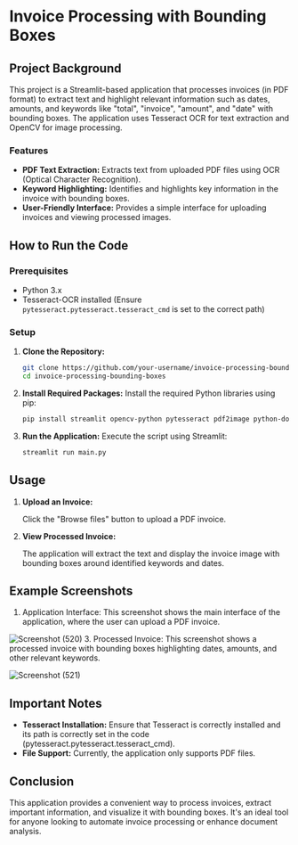 # Invoice Processing with Bounding Boxes

## Project Background

This project is a Streamlit-based application that processes invoices (in PDF format) to extract text and highlight relevant information such as dates, amounts, and keywords like "total", "invoice", "amount", and "date" with bounding boxes. The application uses Tesseract OCR for text extraction and OpenCV for image processing.

### Features
- **PDF Text Extraction:** Extracts text from uploaded PDF files using OCR (Optical Character Recognition).
- **Keyword Highlighting:** Identifies and highlights key information in the invoice with bounding boxes.
- **User-Friendly Interface:** Provides a simple interface for uploading invoices and viewing processed images.

## How to Run the Code

### Prerequisites
- Python 3.x
- Tesseract-OCR installed (Ensure `pytesseract.pytesseract.tesseract_cmd` is set to the correct path)

### Setup

1. **Clone the Repository:**
   ```bash
   git clone https://github.com/your-username/invoice-processing-bounding-boxes.git
   cd invoice-processing-bounding-boxes

2. **Install Required Packages:**
Install the required Python libraries using pip:

    ```bash
    pip install streamlit opencv-python pytesseract pdf2image python-docx numpy
3. **Run the Application:**
Execute the script using Streamlit:

   ```bash
   streamlit run main.py
## Usage
1. **Upload an Invoice:**

   Click the "Browse files" button to upload a PDF invoice.


2. **View Processed Invoice:** 

   The application will extract the text and display the invoice image with bounding boxes around identified keywords and dates.

## Example Screenshots
1. Application Interface:
This screenshot shows the main interface of the application, where the user can upload a PDF invoice.

![Screenshot (520)](https://github.com/user-attachments/assets/7bfe4792-d8ab-4679-9819-051283442156)
3. Processed Invoice:
This screenshot shows a processed invoice with bounding boxes highlighting dates, amounts, and other relevant keywords.

![Screenshot (521)](https://github.com/user-attachments/assets/3fdce171-be3c-44ac-9210-c6631a0c5e15)

## Important Notes
- **Tesseract Installation:** Ensure that Tesseract is correctly installed and its path is correctly set in the code (pytesseract.pytesseract.tesseract_cmd).
- **File Support:** Currently, the application only supports PDF files.

## Conclusion
   This application provides a convenient way to process invoices, extract important information, and visualize it with bounding boxes. It's an ideal tool for anyone looking to automate invoice processing or enhance document analysis.

